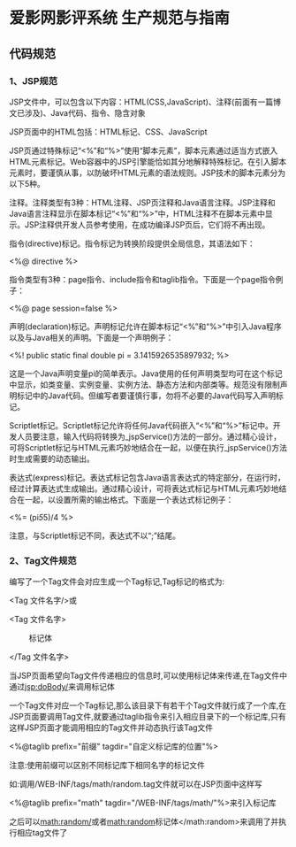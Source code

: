 # 爱影网影评系统 生产规范与指南

## 代码规范

### 1、JSP规范

JSP文件中，可以包含以下内容：HTML(CSS,JavaScript)、注释(前面有一篇博文已涉及)、Java代码、指令、隐含对象

JSP页面中的HTML包括：HTML标记、CSS、JavaScript

JSP页通过特殊标记“<%”和“%>”使用“脚本元素”，脚本元素通过适当方式嵌入HTML元素标记。Web容器中的JSP引擎能恰如其分地解释特殊标记。在引入脚本元素时，要谨慎从事，以防破坏HTML元素的语法规则。JSP技术的脚本元素分为以下5种。 

注释。注释类型有3种：HTML注释、JSP页注释和Java语言注释。JSP注释和Java语言注释显示在脚本标记“<%”和“%>”中，HTML注释不在脚本元素中显示。JSP注释供开发人员参考使用，在成功编译JSP页后，它们将不再出现。 

指令(directive)标记。指令标记为转换阶段提供全局信息，其语法如下： 

<%@ directive %> 

指令类型有3种：page指令、include指令和taglib指令。下面是一个page指令例子： 

<%@ page session=false %> 

声明(declaration)标记。声明标记允许在脚本标记“<%”和“%>”中引入Java程序以及与Java相关的声明。下面是一个声明例子： 

<%! public static final double pi = 3.1415926535897932; %> 

这是一个Java声明变量pi的简单表示。Java使用的任何声明类型均可在这个标记中显示，如类变量、实例变量、实例方法、静态方法和内部类等。规范没有限制声明标记中的Java代码。但编写者要谨慎行事，勿将不必要的Java代码写入声明标记。 

Scriptlet标记。Scriptlet标记允许将任何Java代码嵌入“<%”和“%>”标记中。开发人员要注意，输入代码将转换为_jspService()方法的一部分。通过精心设计，可将Scriptlet标记与HTML元素巧妙地结合在一起，以便在执行_jspService()方法时生成需要的动态输出。 

表达式(express)标记。表达式标记包含Java语言表达式的特定部分，在运行时，经过计算表达式生成输出。通过精心设计，可将表达式标记与HTML元素巧妙地结合在一起，以设置所需的输出格式。下面是一个表达式标记例子： 

<%= (pi*5*5)/4 %> 

注意，与Scriptlet标记不同，表达式不以“;”结尾。 

### 2、Tag文件规范


编写了一个Tag文件会对应生成一个Tag标记,Tag标记的格式为:

<Tag 文件名字/>或

<Tag 文件名字>

         标记体

</Tag 文件名字>

当JSP页面希望向Tag文件传递相应的信息时,可以使用标记体来传递,在Tag文件中通过<jsp:doBody/>来调用标记体

一个Tag文件对应一个Tag标记,那么该目录下有若干个Tag文件就行成了一个库,在JSP页面要调用Tag文件,就要通过taglib指令来引入相应目录下的一个标记库,只有这样JSP页面才能调用相应的Tag文件并动态执行该Tag文件

<%@taglib prefix="前缀" tagdir="自定义标记库的位置"%>

注意:使用前缀可以区别不同标记库下相同名字的标记文件

如:调用/WEB-INF/tags/math/random.tag文件就可以在JSP页面中这样写

<%@taglib prefix="math" tagdir="/WEB-INF/tags/math/"%>来引入标记库

之后可以<math:random/>或者<math:random>标记体</math:random>来调用了并执行相应tag文件了
